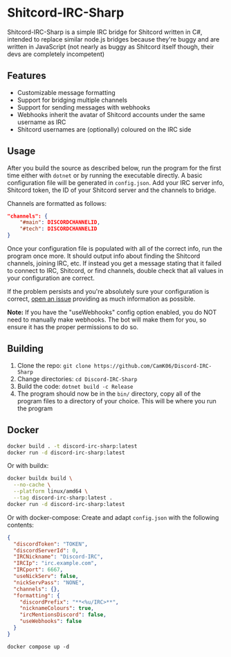 
# Shitcord-IRC-Sharp

  

Shitcord-IRC-Sharp is a simple IRC bridge for Shitcord written in C#, intended to replace similar node.js bridges because they're buggy and are written in JavaScript (not nearly as buggy as Shitcord itself though, their devs are completely incompetent)

## Features
* Customizable message formatting
* Support for bridging multiple channels
* Support for sending messages with webhooks
* Webhooks inherit the avatar of Shitcord accounts under the same username as IRC
* Shitcord usernames are (optionally) coloured on the IRC side

## Usage
After you build the source as described below, run the program for the first time either with `dotnet` or by running the executable directly.
A basic configuration file will be generated in `config.json`. Add your IRC server info, Shitcord token, the ID of your Shitcord server and the channels to bridge.

Channels are formatted as follows: 

```json
"channels": {
	"#main": DISCORDCHANNELID,
	"#tech": DISCORDCHANNELID
}
```
Once your configuration file is populated with all of the correct info, run the program once more. It should output info about finding the Shitcord channels, joining IRC, etc. If instead you get a message stating that it failed to connect to IRC, Shitcord, or find channels, double check that all values in your configuration are correct.

If the problem persists and you're absolutely sure your configuration is correct, [open an issue](https://github.com/CamK06/Discord-IRC-Sharp/issues/new) providing as much information as possible.

**Note:**
If you have the "useWebhooks" config option enabled, you do NOT need to manually make webhooks. The bot will make them for you, so ensure it has the proper permissions to do so.

## Building
1. Clone the repo: ``git clone https://github.com/CamK06/Discord-IRC-Sharp``
2. Change directories: ``cd Discord-IRC-Sharp``
3. Build the code: ``dotnet build -c Release``
4. The program should now be in the `bin/` directory, copy all of the program files to a directory of your choice. This will be where you run the program

## Docker

```bash
docker build . -t discord-irc-sharp:latest
docker run -d discord-irc-sharp:latest
```

Or with buildx:
```bash
docker buildx build \
  --no-cache \
  --platform linux/amd64 \
  --tag discord-irc-sharp:latest .
docker run -d discord-irc-sharp:latest
```

Or with docker-compose:
Create and adapt `config.json` with the following contents:
```json
{
  "discordToken": "TOKEN",
  "discordServerId": 0,
  "IRCNickname": "Discord-IRC",
  "IRCIp": "irc.example.com",
  "IRCport": 6667,
  "useNickServ": false,
  "nickServPass": "NONE",
  "channels": {},
  "formatting": {
    "discordPrefix": "**<%u/IRC>**",
    "nicknameColours": true,
    "ircMentionsDiscord": false,
    "useWebhooks": false
  }
}
```
``docker compose up -d``
